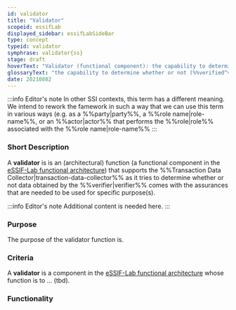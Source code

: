 ```yaml
---
id: validator
title: "Validator"
scopeid: essifLab
displayed_sidebar: essifLabSideBar
type: concept
typeid: validator
symphrase: validator{ss}
stage: draft
hoverText: "Validator (functional component): the capability to determine whether or not (verified) data is valid to be used for some specific purpose(s)."
glossaryText: "the capability to determine whether or not (%%verified^verify%%) data is valid to be used for some specific purpose(s)."
date: 20210802
---
```


:::info Editor's note
In other SSI contexts, this term has a different meaning. We intend to rework the famework in such a way that we can use this term in various ways (e.g. as a %%party|party%%, a %%role name|role-name%%, or an %%actor|actor%% that performs the %%role|role%% associated with the %%role name|role-name%%
:::

### Short Description
A **validator** is is an (architectural) function (a functional component in the [eSSIF-Lab functional architecture](../essifLab-fw-func-arch)) that supports the %%Transaction Data Collector|transaction-data-collector%% as it tries to determine whether or not data obtained by the %%verifier|verifier%% comes with the assurances that are needed to be used for specific purpose(s).

:::info Editor's note
Additional content is needed here.
:::

### Purpose
The purpose of the validator function is.

### Criteria
A **validator** is a component in the [eSSIF-Lab functional architecture](../essifLab-fw-func-arch) whose function is to ... (tbd).

### Functionality
